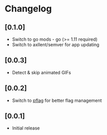 # Changelog

## [0.1.0]

- Switch to go mods - go (>= 1.11 required)
- Switch to axllent/semver for app updating


## [0.0.3]

- Detect & skip animated GIFs


## [0.0.2]

- Switch to [pflag](https://github.com/spf13/pflag) for better flag management


## [0.0.1]

- Initial release
